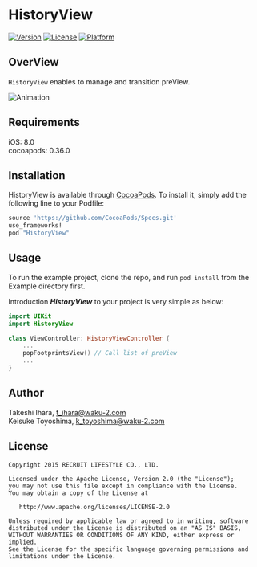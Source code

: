 # HistoryView

[![Version](https://img.shields.io/cocoapods/v/HistoryView.svg?style=flat)](http://cocoapods.org/pods/HistoryView)
[![License](https://img.shields.io/cocoapods/l/HistoryView.svg?style=flat)](http://cocoapods.org/pods/HistoryView)
[![Platform](https://img.shields.io/cocoapods/p/HistoryView.svg?style=flat)](http://cocoapods.org/pods/HistoryView)

## OverView

`HistoryView` enables to manage and transition preView.

![Animation](https://github.com/recruit-lifestyle/HistoryView/wiki/images/animation.gif)  

## Requirements

iOS: 8.0  
cocoapods: 0.36.0

## Installation

HistoryView is available through [CocoaPods](http://cocoapods.org). To install
it, simply add the following line to your Podfile:

```ruby
source 'https://github.com/CocoaPods/Specs.git'
use_frameworks!
pod "HistoryView"
```

## Usage

To run the example project, clone the repo, and run `pod install` from the Example directory first.

Introduction ***HistoryView*** to your project is very simple as below:
```swift
import UIKit
import HistoryView

class ViewController: HistoryViewController {
	...
	popFootprintsView() // Call list of preView
	...
}
```

## Author

Takeshi Ihara, t_ihara@waku-2.com  
Keisuke Toyoshima, k_toyoshima@waku-2.com

## License

    Copyright 2015 RECRUIT LIFESTYLE CO., LTD.

    Licensed under the Apache License, Version 2.0 (the "License");
    you may not use this file except in compliance with the License.
    You may obtain a copy of the License at

       http://www.apache.org/licenses/LICENSE-2.0

    Unless required by applicable law or agreed to in writing, software
    distributed under the License is distributed on an "AS IS" BASIS,
    WITHOUT WARRANTIES OR CONDITIONS OF ANY KIND, either express or implied.
    See the License for the specific language governing permissions and
    limitations under the License.


  
